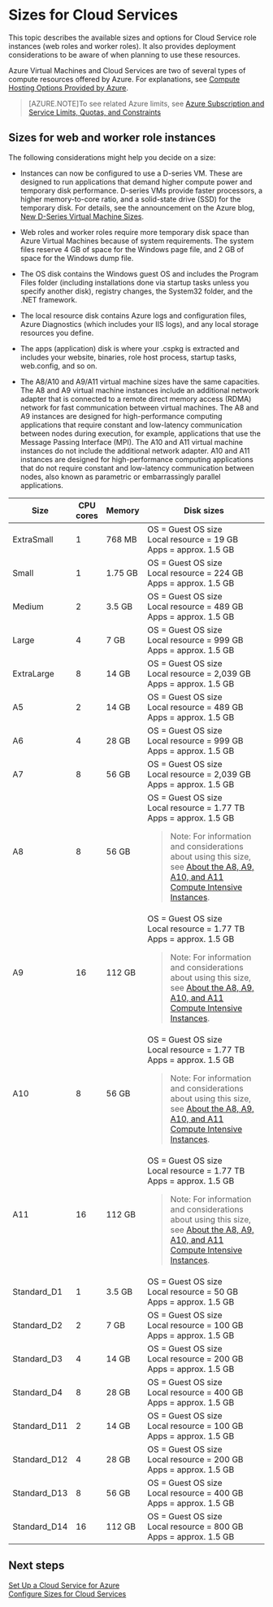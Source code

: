 <properties 
 pageTitle="Sizes for cloud services" 
 description="Lists the different sizes for Azure cloud service web and worker roles." 
 services="cloud-services" 
 documentationCenter="" 
 authors="Thraka" 
 manager="timlt" 
 editor=""/>
<tags 
 ms.service="cloud-services" 
 ms.devlang="na" 
 ms.topic="article" 
 ms.tgt_pltfrm="na" 
 ms.workload="tbd"
 ms.date="06/04/2015" 
 ms.author="adegeo"/>
 
# Sizes for Cloud Services

This topic describes the available sizes and options for Cloud Service role instances (web roles and worker roles). It also provides deployment considerations to be aware of when planning to use these resources.

Azure Virtual Machines and Cloud Services are two of several types of compute resources offered by Azure. For explanations, see [Compute Hosting Options Provided by Azure](fundamentals-application-models.md).

> [AZURE.NOTE]To see related Azure limits, see [Azure Subscription and Service Limits, Quotas, and Constraints](azure-subscription-service-limits.md)

## Sizes for web and worker role instances

The following considerations might help you decide on a size:

* Instances can now be configured to use a D-series VM. These are designed to run applications that demand higher compute power and temporary disk performance. D-series VMs provide faster processors, a higher memory-to-core ratio, and a solid-state drive (SSD) for the temporary disk. For details, see the announcement on the Azure blog, [New D-Series Virtual Machine Sizes](http://azure.microsoft.com/blog/2014/09/22/new-d-series-virtual-machine-sizes/).  

* Web roles and worker roles require more temporary disk space than Azure Virtual Machines because of system requirements. The system files reserve 4 GB of space for the Windows page file, and 2 GB of space for the Windows dump file.  

* The OS disk contains the Windows guest OS and includes the Program Files folder (including installations done via startup tasks unless you specify another disk), registry changes, the System32 folder, and the .NET framework.  

* The local resource disk contains Azure logs and configuration files, Azure Diagnostics (which includes your IIS logs), and any local storage resources you define.  

* The apps (application) disk is where your .cspkg is extracted and includes your website, binaries, role host process, startup tasks, web.config, and so on.  

* The A8/A10 and A9/A11 virtual machine sizes have the same capacities. The A8 and A9 virtual machine instances include an additional network adapter that is connected to a remote direct memory access (RDMA) network for fast communication between virtual machines. The A8 and A9 instances are designed for high-performance computing applications that require constant and low-latency communication between nodes during execution, for example, applications that use the Message Passing Interface (MPI). The A10 and A11 virtual machine instances do not include the additional network adapter. A10 and A11 instances are designed for high-performance computing applications that do not require constant and low-latency communication between nodes, also known as parametric or embarrassingly parallel applications.  

|Size|CPU<br>cores|Memory|Disk sizes|
|---|---|---|---|
|ExtraSmall|1|768 MB|OS = Guest OS size<br/>Local resource = 19 GB<br/>Apps = approx. 1.5 GB|
|Small|1|1.75 GB|OS = Guest OS size<br/>Local resource = 224 GB<br/>Apps = approx. 1.5 GB|
|Medium|2|3.5 GB|OS = Guest OS size<br/>Local resource = 489 GB<br/>Apps = approx. 1.5 GB|
|Large|4|7 GB|OS = Guest OS size<br/>Local resource = 999 GB<br/>Apps = approx. 1.5 GB|
|ExtraLarge|8|14 GB|OS = Guest OS size<br/>Local resource = 2,039 GB<br/>Apps = approx. 1.5 GB|
|A5|2|14 GB|OS = Guest OS size<br/>Local resource = 489 GB<br/>Apps = approx. 1.5 GB|
|A6|4|28 GB|OS = Guest OS size<br/>Local resource = 999 GB<br/>Apps = approx. 1.5 GB|
|A7|8|56 GB|OS = Guest OS size<br/>Local resource = 2,039 GB<br/>Apps = approx. 1.5 GB
|A8|8|56 GB|OS = Guest OS size<br/>Local resource = 1.77 TB<br/>Apps = approx. 1.5 GB<blockquote> Note: For information and considerations about using this size, see <a href="http://go.microsoft.com/fwlink/p/?linkid=328042">About the A8, A9, A10, and A11 Compute Intensive Instances</a>.</blockquote>|
|A9|16|112 GB|OS = Guest OS size<br/>Local resource = 1.77 TB<br/>Apps = approx. 1.5 GB<blockquote> Note: For information and considerations about using this size, see <a href="http://go.microsoft.com/fwlink/p/?linkid=328042">About the A8, A9, A10, and A11 Compute Intensive Instances</a>.</blockquote>|
|A10|8|56 GB|OS = Guest OS size<br/>Local resource = 1.77 TB<br/>Apps = approx. 1.5 GB<blockquote> Note: For information and considerations about using this size, see <a href="http://go.microsoft.com/fwlink/p/?linkid=328042">About the A8, A9, A10, and A11 Compute Intensive Instances</a>.</blockquote>|
|A11|16|112 GB|OS = Guest OS size<br/>Local resource = 1.77 TB<br/>Apps = approx. 1.5 GB<blockquote> Note: For information and considerations about using this size, see <a href="http://go.microsoft.com/fwlink/p/?linkid=328042">About the A8, A9, A10, and A11 Compute Intensive Instances</a>.</blockquote>|
|Standard_D1|1|3.5 GB|OS = Guest OS size<br/>Local resource = 50 GB<br/>Apps = approx. 1.5 GB|
|Standard_D2|2|7 GB|OS = Guest OS size<br/>Local resource = 100 GB<br/>Apps = approx. 1.5 GB|
|Standard_D3|4|14 GB|OS = Guest OS size<br/>Local resource = 200 GB<br/>Apps = approx. 1.5 GB|
|Standard_D4|8|28 GB|OS = Guest OS size<br/>Local resource = 400 GB<br/>Apps = approx. 1.5 GB|
|Standard_D11|2|14 GB|OS = Guest OS size<br/>Local resource = 100 GB<br/>Apps = approx. 1.5 GB|
|Standard_D12|4|28 GB|OS = Guest OS size<br/>Local resource = 200 GB<br/>Apps = approx. 1.5 GB|
|Standard_D13|8|56 GB|OS = Guest OS size<br/>Local resource = 400 GB<br/>Apps = approx. 1.5 GB|
|Standard_D14|16|112 GB|OS = Guest OS size<br/>Local resource = 800 GB<br/>Apps = approx. 1.5 GB|

## Next steps

[Set Up a Cloud Service for Azure](https://msdn.microsoft.com/library/hh124108)  
[Configure Sizes for Cloud Services](https://msdn.microsoft.com/library/ee814754)